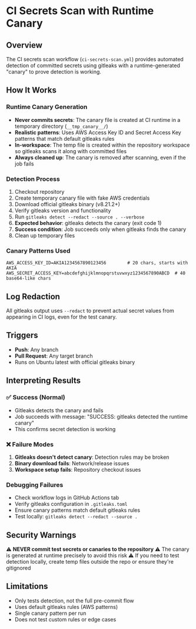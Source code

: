 # CI Secrets Scan with Runtime Canary

## Overview

The CI secrets scan workflow (`ci-secrets-scan.yml`) provides automated detection of committed secrets using gitleaks with a runtime-generated "canary" to prove detection is working.

## How It Works

### Runtime Canary Generation
- **Never commits secrets**: The canary file is created at CI runtime in a temporary directory (`__tmp_canary__/`)
- **Realistic patterns**: Uses AWS Access Key ID and Secret Access Key patterns that match default gitleaks rules
- **In-workspace**: The temp file is created within the repository workspace so gitleaks scans it along with committed files
- **Always cleaned up**: The canary is removed after scanning, even if the job fails

### Detection Process
1. Checkout repository
2. Create temporary canary file with fake AWS credentials
3. Download official gitleaks binary (v8.21.2+)
4. Verify gitleaks version and functionality
5. Run `gitleaks detect --redact --source . --verbose`
6. **Expected behavior**: gitleaks detects the canary (exit code 1)
7. **Success condition**: Job succeeds only when gitleaks finds the canary
8. Clean up temporary files

### Canary Patterns Used
```
AWS_ACCESS_KEY_ID=AKIA1234567890123456        # 20 chars, starts with AKIA
AWS_SECRET_ACCESS_KEY=abcdefghijklmnopqrstuvwxyz1234567890ABCD  # 40 base64-like chars
```

## Log Redaction

All gitleaks output uses `--redact` to prevent actual secret values from appearing in CI logs, even for the test canary.

## Triggers

- **Push**: Any branch
- **Pull Request**: Any target branch
- Runs on Ubuntu latest with official gitleaks binary

## Interpreting Results

### ✅ Success (Normal)
- Gitleaks detects the canary and fails
- Job succeeds with message: "SUCCESS: gitleaks detected the runtime canary"
- This confirms secret detection is working

### ❌ Failure Modes
1. **Gitleaks doesn't detect canary**: Detection rules may be broken
2. **Binary download fails**: Network/release issues
3. **Workspace setup fails**: Repository checkout issues

### Debugging Failures
- Check workflow logs in GitHub Actions tab
- Verify gitleaks configuration in `.gitleaks.toml`
- Ensure canary patterns match default gitleaks rules
- Test locally: `gitleaks detect --redact --source .`

## Security Warnings

⚠️ **NEVER commit test secrets or canaries to the repository**
⚠️ The canary is generated at runtime precisely to avoid this risk
⚠️ If you need to test detection locally, create temp files outside the repo or ensure they're gitignored

## Limitations

- Only tests detection, not the full pre-commit flow
- Uses default gitleaks rules (AWS patterns)
- Single canary pattern per run
- Does not test custom rules or edge cases